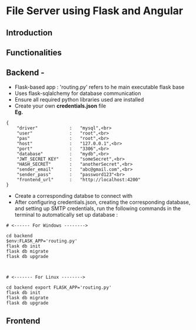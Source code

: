 # File Server using Flask and Angular

 ## Introduction

 ## Functionalities

 

## Backend -
- Flask-based app : 'routing.py' refers to he main executable flask base
- Uses flask-sqlalchemy for database communication
- Ensure all required python libraries used are installed
- Create your own **credentials.json** file<br>
  **Eg.**<br>
```
{
    "driver"            :   "mysql",<br>
    "user"              :   "root",<br>
    "pas"               :   "root",<br>
    "host"              :   "127.0.0.1",<br>
    "port"              :   "3306",<br>
    "database"          :   "mydb",<br>
    "JWT_SECRET_KEY"    :   "someSecret",<br>
    "HASH_SECRET"       :   "anotherSecret",<br>
    "sender_email"      :   "abc@gmail.com",<br>
    "sender_pass"       :   "password123"<br>
    "frontend_url"      :   "http://localhost:4200"
}
```

- Create a corresponding databse to connect with
- After configuring credentials.json, creating the corresponding database, and setting up SMTP credentials, run the following commands in the terminal to automatically set up database :
```
# <------ For Windows -------->

cd backend
$env:FLASK_APP='routing.py'
flask db init
flask db migrate
flask db upgrade



# <------- For Linux -------->

cd backend export FLASK_APP='routing.py'
flask db init
flask db migrate
flask db upgrade
```

## Frontend
